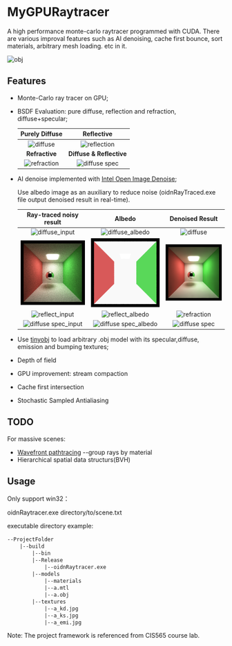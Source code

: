 # MyGPURaytracer
A high performance monte-carlo raytracer programmed with CUDA. There are various improval features such as AI denoising, cache first bounce, sort materials, arbitrary mesh loading. etc in it.  

![obj](https://user-images.githubusercontent.com/28896013/144418444-ea196f8b-9dda-4874-b55d-6a8c6a2a4b94.png)





## Features

* Monte-Carlo ray tracer on GPU;

* BSDF Evaluation: pure diffuse, reflection and refraction, diffuse+specular;

  |         Purely Diffuse         |                Reflective                |
  | :----------------------------: | :--------------------------------------: |
  | ![diffuse](https://user-images.githubusercontent.com/28896013/144418475-ad6a5ae4-2ad5-4b88-b5a9-a4f16257962e.png) |   ![reflection](https://user-images.githubusercontent.com/28896013/144418516-0c0c6ace-1a11-46d0-863b-e3eb9c7ef99a.png)   |
  |         **Refractive**         |         **Diffuse & Reflective**         |
  | ![refraction](https://user-images.githubusercontent.com/28896013/144418547-c75cf9f6-258a-4347-83fb-818fb905b548.png) | ![diffuse spec](https://user-images.githubusercontent.com/28896013/144418575-7dd252b9-bb65-4427-a88c-df29e9fa3bf1.png) |

  

* AI denoise implemented with [Intel Open Image Denoise](https://github.com/OpenImageDenoise/oidn);

  Use albedo image as an auxiliary to reduce noise (oidnRayTraced.exe file output denoised result in real-time). 

  |               Ray-traced noisy result                |                         Albedo                         |             Denoised Result              |
  | :--------------------------------------------------: | :----------------------------------------------------: | :--------------------------------------: |
  |         ![diffuse_input](https://user-images.githubusercontent.com/28896013/144418642-5f46a6db-1f4f-4f32-880f-f3f835cc6015.png)         |     ![diffuse_albedo ](https://user-images.githubusercontent.com/28896013/144418667-a5907ccb-3998-4b9b-8e29-31d97625051c.png)    |      ![diffuse](https://user-images.githubusercontent.com/28896013/144418692-8c2e7eec-97e2-4688-b5ea-c4df73bd4b98.png)     |
  |      ![reflect_input](.\imgs\reflect_input.png)      |      ![reflect_albedo](.\imgs\reflect_albedo.png)      |   ![reflection](.\imgs\reflection.png)   |
  |      ![reflect_input](https://user-images.githubusercontent.com/28896013/144418718-7cdf90e5-825c-442d-952e-30da065367c5.png)      |      ![reflect_albedo](https://user-images.githubusercontent.com/28896013/144418744-ab4b4cee-e029-4e67-ad06-4f2f0899b553.png)     |   ![refraction](https://user-images.githubusercontent.com/28896013/144418783-7cd5e33b-bf48-46d1-8702-471f33c845b4.png)   |
  | ![diffuse spec_input](https://user-images.githubusercontent.com/28896013/144418825-ed416553-28a0-4c54-80b6-9db4ddbddb5a.png) | ![diffuse spec_albedo](https://user-images.githubusercontent.com/28896013/144418856-afe83160-312a-40e4-be0a-3c2d41043cfa.png) | ![diffuse spec](https://user-images.githubusercontent.com/28896013/144418867-7814ddd8-9c15-4fb8-869b-9497a8227f62.png) |

  

* Use [tinyobj](https://github.com/syoyo/tinyobjloader) to load arbitrary .obj model with its specular,diffuse, emission and bumping textures;

  

* Depth of field

* GPU improvement: stream compaction

* Cache first intersection

* Stochastic Sampled Antialiasing

## TODO

For massive scenes:

* [Wavefront pathtracing](https://research.nvidia.com/publication/megakernels-considered-harmful-wavefront-path-tracing-gpus) --group rays by material
* Hierarchical spatial data structurs(BVH)

## Usage

Only support win32：

oidnRaytracer.exe directory/to/scene.txt

executable directory example:

```
--ProjectFolder
	|--build
	    |--bin
		|--Release
		    |--oidnRaytracer.exe
		|--models
		    |--materials
			|--a.mtl
		    |--a.obj 
		|--textures
		    |--a_kd.jpg
		    |--a_ks.jpg
		    |--a_emi.jpg
```



Note: The project framework is referenced from CIS565 course lab.

